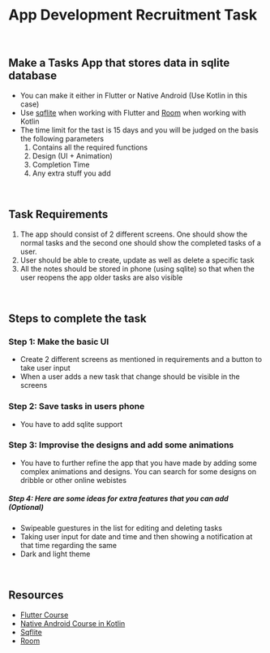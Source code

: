 # App Development Recruitment Task
$~$
## Make a Tasks App that stores data in sqlite database
- You can make it either in Flutter or Native Android (Use Kotlin in this case)
- Use [sqflite](https://pub.dev/packages/sqflite) when working with Flutter and [Room](https://developer.android.com/training/data-storage/room) when working with Kotlin
- The time limit for the tast is 15 days and you will be judged on the basis the following parameters
    1. Contains all the required functions
    2. Design (UI + Animation)
    3. Completion Time
    4. Any extra stuff you add


$~$
## Task Requirements
1. The app should consist of 2 different screens. One should show the normal tasks and the second one should show the completed tasks of a user.
2. User should be able to create, update as well as delete a specific task
3. All the notes should be stored in phone (using sqlite) so that when the user reopens the app older tasks are also visible

$~$
## Steps to complete the task  

### Step 1: Make the basic UI
- Create 2 different screens as mentioned in requirements and a button to take user input
- When a user adds a new task that change should be visible in the screens
### Step 2: Save tasks in users phone
- You have to add sqlite support
### Step 3: Improvise the designs and add some animations
- You have to further refine the app that you have made by adding some complex animations and designs. You can search for some designs on dribble or other online webistes
##### Step 4: Here are some ideas for extra features that you can add (Optional)
- Swipeable guestures in the list for editing and deleting tasks
- Taking user input for date and time and then showing a notification at that time regarding the same
- Dark and light theme

$~$

## Resources
- [Flutter Course](https://drive.google.com/drive/folders/1ByiYFgWd1bkYOBtZEuWIX2OzYPRioFRk?usp=sharing)
- [Native Android Course in Kotlin](https://drive.google.com/drive/folders/19lfX8oPjstk0KivQLOtkVnIho8JShj7o?usp=sharing)
- [Sqflite](https://pub.dev/packages/sqflite)
- [Room](https://medium.com/androiddevelopers/7-steps-to-room-27a5fe5f99b2)